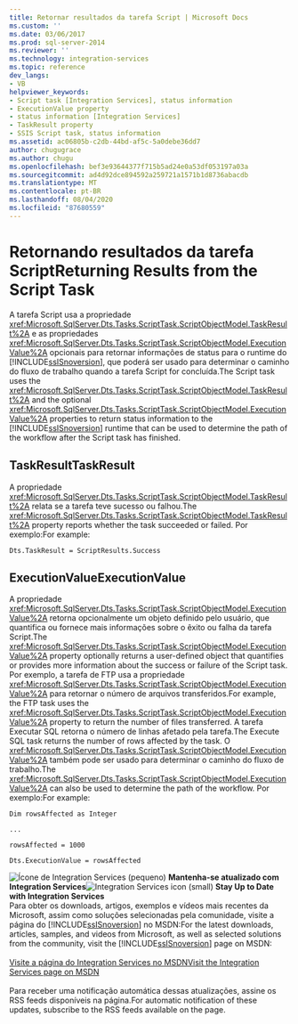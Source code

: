 ```yaml
---
title: Retornar resultados da tarefa Script | Microsoft Docs
ms.custom: ''
ms.date: 03/06/2017
ms.prod: sql-server-2014
ms.reviewer: ''
ms.technology: integration-services
ms.topic: reference
dev_langs:
- VB
helpviewer_keywords:
- Script task [Integration Services], status information
- ExecutionValue property
- status information [Integration Services]
- TaskResult property
- SSIS Script task, status information
ms.assetid: ac06805b-c2db-44bd-af5c-5a0debe36dd7
author: chugugrace
ms.author: chugu
ms.openlocfilehash: bef3e93644377f715b5ad24e0a53df053197a03a
ms.sourcegitcommit: ad4d92dce894592a259721a1571b1d8736abacdb
ms.translationtype: MT
ms.contentlocale: pt-BR
ms.lasthandoff: 08/04/2020
ms.locfileid: "87680559"
---
```

# <a name="returning-results-from-the-script-task"></a><span data-ttu-id="7c2e8-102">Retornando resultados da tarefa Script</span><span class="sxs-lookup"><span data-stu-id="7c2e8-102">Returning Results from the Script Task</span></span>
  <span data-ttu-id="7c2e8-103">A tarefa Script usa a propriedade <xref:Microsoft.SqlServer.Dts.Tasks.ScriptTask.ScriptObjectModel.TaskResult%2A> e as propriedades <xref:Microsoft.SqlServer.Dts.Tasks.ScriptTask.ScriptObjectModel.ExecutionValue%2A> opcionais para retornar informações de status para o runtime do [!INCLUDE[ssISnoversion](../../../includes/ssisnoversion-md.md)], que poderá ser usado para determinar o caminho do fluxo de trabalho quando a tarefa Script for concluída.</span><span class="sxs-lookup"><span data-stu-id="7c2e8-103">The Script task uses the <xref:Microsoft.SqlServer.Dts.Tasks.ScriptTask.ScriptObjectModel.TaskResult%2A> and the optional <xref:Microsoft.SqlServer.Dts.Tasks.ScriptTask.ScriptObjectModel.ExecutionValue%2A> properties to return status information to the [!INCLUDE[ssISnoversion](../../../includes/ssisnoversion-md.md)] runtime that can be used to determine the path of the workflow after the Script task has finished.</span></span>  
  
## <a name="taskresult"></a><span data-ttu-id="7c2e8-104">TaskResult</span><span class="sxs-lookup"><span data-stu-id="7c2e8-104">TaskResult</span></span>  
 <span data-ttu-id="7c2e8-105">A propriedade <xref:Microsoft.SqlServer.Dts.Tasks.ScriptTask.ScriptObjectModel.TaskResult%2A> relata se a tarefa teve sucesso ou falhou.</span><span class="sxs-lookup"><span data-stu-id="7c2e8-105">The <xref:Microsoft.SqlServer.Dts.Tasks.ScriptTask.ScriptObjectModel.TaskResult%2A> property reports whether the task succeeded or failed.</span></span> <span data-ttu-id="7c2e8-106">Por exemplo:</span><span class="sxs-lookup"><span data-stu-id="7c2e8-106">For example:</span></span>  
  
 `Dts.TaskResult = ScriptResults.Success`  
  
## <a name="executionvalue"></a><span data-ttu-id="7c2e8-107">ExecutionValue</span><span class="sxs-lookup"><span data-stu-id="7c2e8-107">ExecutionValue</span></span>  
 <span data-ttu-id="7c2e8-108">A propriedade <xref:Microsoft.SqlServer.Dts.Tasks.ScriptTask.ScriptObjectModel.ExecutionValue%2A> retorna opcionalmente um objeto definido pelo usuário, que quantifica ou fornece mais informações sobre o êxito ou falha da tarefa Script.</span><span class="sxs-lookup"><span data-stu-id="7c2e8-108">The <xref:Microsoft.SqlServer.Dts.Tasks.ScriptTask.ScriptObjectModel.ExecutionValue%2A> property optionally returns a user-defined object that quantifies or provides more information about the success or failure of the Script task.</span></span> <span data-ttu-id="7c2e8-109">Por exemplo, a tarefa de FTP usa a propriedade <xref:Microsoft.SqlServer.Dts.Tasks.ScriptTask.ScriptObjectModel.ExecutionValue%2A> para retornar o número de arquivos transferidos.</span><span class="sxs-lookup"><span data-stu-id="7c2e8-109">For example, the FTP task uses the <xref:Microsoft.SqlServer.Dts.Tasks.ScriptTask.ScriptObjectModel.ExecutionValue%2A> property to return the number of files transferred.</span></span> <span data-ttu-id="7c2e8-110">A tarefa Executar SQL retorna o número de linhas afetado pela tarefa.</span><span class="sxs-lookup"><span data-stu-id="7c2e8-110">The Execute SQL task returns the number of rows affected by the task.</span></span> <span data-ttu-id="7c2e8-111">O <xref:Microsoft.SqlServer.Dts.Tasks.ScriptTask.ScriptObjectModel.ExecutionValue%2A> também pode ser usado para determinar o caminho do fluxo de trabalho.</span><span class="sxs-lookup"><span data-stu-id="7c2e8-111">The <xref:Microsoft.SqlServer.Dts.Tasks.ScriptTask.ScriptObjectModel.ExecutionValue%2A> can also be used to determine the path of the workflow.</span></span> <span data-ttu-id="7c2e8-112">Por exemplo:</span><span class="sxs-lookup"><span data-stu-id="7c2e8-112">For example:</span></span>  
  
 `Dim rowsAffected as Integer`  
  
 `...`  
  
 `rowsAffected = 1000`  
  
 `Dts.ExecutionValue = rowsAffected`  
  
<span data-ttu-id="7c2e8-113">![Ícone de Integration Services (pequeno)](../../media/dts-16.gif "Ícone do Integration Services (pequeno)")  **Mantenha-se atualizado com Integration Services**</span><span class="sxs-lookup"><span data-stu-id="7c2e8-113">![Integration Services icon (small)](../../media/dts-16.gif "Integration Services icon (small)")  **Stay Up to Date with Integration Services**</span></span><br /> <span data-ttu-id="7c2e8-114">Para obter os downloads, artigos, exemplos e vídeos mais recentes da Microsoft, assim como soluções selecionadas pela comunidade, visite a página do [!INCLUDE[ssISnoversion](../../../includes/ssisnoversion-md.md)] no MSDN:</span><span class="sxs-lookup"><span data-stu-id="7c2e8-114">For the latest downloads, articles, samples, and videos from Microsoft, as well as selected solutions from the community, visit the [!INCLUDE[ssISnoversion](../../../includes/ssisnoversion-md.md)] page on MSDN:</span></span><br /><br /> [<span data-ttu-id="7c2e8-115">Visite a página do Integration Services no MSDN</span><span class="sxs-lookup"><span data-stu-id="7c2e8-115">Visit the Integration Services page on MSDN</span></span>](https://go.microsoft.com/fwlink/?LinkId=136655)<br /><br /> <span data-ttu-id="7c2e8-116">Para receber uma notificação automática dessas atualizações, assine os RSS feeds disponíveis na página.</span><span class="sxs-lookup"><span data-stu-id="7c2e8-116">For automatic notification of these updates, subscribe to the RSS feeds available on the page.</span></span>  
  
  
